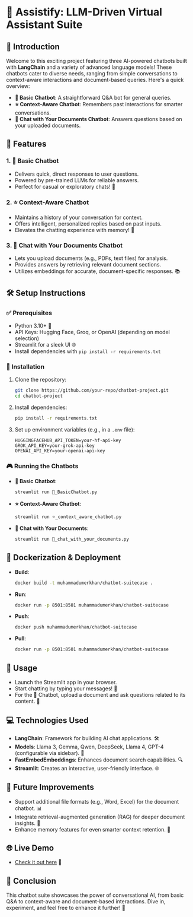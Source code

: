 # 🚀 Assistify: LLM-Driven Virtual Assistant Suite

## 🌟 Introduction
Welcome to this exciting project featuring three AI-powered chatbots built with **LangChain** and a variety of advanced language models! These chatbots cater to diverse needs, ranging from simple conversations to context-aware interactions and document-based queries. Here's a quick overview:

- **💬 Basic Chatbot**: A straightforward Q&A bot for general queries.
- **⭐ Context-Aware Chatbot**: Remembers past interactions for smarter conversations.
- **📄 Chat with Your Documents Chatbot**: Answers questions based on your uploaded documents.

## 🎉 Features
### 1. 💬 Basic Chatbot
- Delivers quick, direct responses to user questions.
- Powered by pre-trained LLMs for reliable answers.
- Perfect for casual or exploratory chats! 🎯

### 2. ⭐ Context-Aware Chatbot
- Maintains a history of your conversation for context.
- Offers intelligent, personalized replies based on past inputs.
- Elevates the chatting experience with memory! 🧠

### 3. 📄 Chat with Your Documents Chatbot
- Lets you upload documents (e.g., PDFs, text files) for analysis.
- Provides answers by retrieving relevant document sections.
- Utilizes embeddings for accurate, document-specific responses. 📚

## 🛠️ Setup Instructions
### ✅ Prerequisites
- Python 3.10+ 🐍
- API Keys: Hugging Face, Groq, or OpenAI (depending on model selection)
- Streamlit for a sleek UI 🌐
- Install dependencies with `pip install -r requirements.txt`

### 🚀 Installation
1. Clone the repository:
   ```bash
   git clone https://github.com/your-repo/chatbot-project.git
   cd chatbot-project
   ```
2. Install dependencies:
   ```bash
   pip install -r requirements.txt
   ```
3. Set up environment variables (e.g., in a `.env` file):
   ```
   HUGGINGFACEHUB_API_TOKEN=your-hf-api-key
   GROK_API_KEY=your-grok-api-key
   OPENAI_API_KEY=your-openai-api-key
   ```

### 🎮 Running the Chatbots
- **💬 Basic Chatbot**:
  ```bash
  streamlit run 💬_BasicChatbot.py
  ```
- **⭐ Context-Aware Chatbot**:
  ```bash
  streamlit run ⭐_context_aware_chatbot.py
  ```
- **📄 Chat with Your Documents**:
  ```bash
  streamlit run 📄_chat_with_your_documents.py
  ```

## 🐳 **Dockerization & Deployment**
- **Build**:
  ```bash
  docker build -t muhammadumerkhan/chatbot-suitecase .
  ```
- **Run**:
  ```bash
  docker run -p 8501:8501 muhammadumerkhan/chatbot-suitecase
  ```
- **Push**:
  ```bash
  docker push muhammadumerkhan/chatbot-suitecase
  ```
- **Pull**:
  ```bash
  docker run -p 8501:8501 muhammadumerkhan/chatbot-suitecase
  ```

## 🎤 Usage
- Launch the Streamlit app in your browser.
- Start chatting by typing your messages! 💬
- For the 📄 Chatbot, upload a document and ask questions related to its content. 📝

## 💻 Technologies Used
- **LangChain**: Framework for building AI chat applications. 🛠️
- **Models**: Llama 3, Gemma, Qwen, DeepSeek, Llama 4, GPT-4 (configurable via sidebar). 🤖
- **FastEmbedEmbeddings**: Enhances document search capabilities. 🔍
- **Streamlit**: Creates an interactive, user-friendly interface. 🌐

## 🌱 Future Improvements
- Support additional file formats (e.g., Word, Excel) for the document chatbot. 📊
- Integrate retrieval-augmented generation (RAG) for deeper document insights. 🔎
- Enhance memory features for even smarter context retention. 🧠

## 🌐 Live Demo
- [Check it out here](https://langchain-chatbots.streamlit.app/?embed_options=dark_theme) 🌟

## 🎯 Conclusion
This chatbot suite showcases the power of conversational AI, from basic Q&A to context-aware and document-based interactions. Dive in, experiment, and feel free to enhance it further! 🚀

